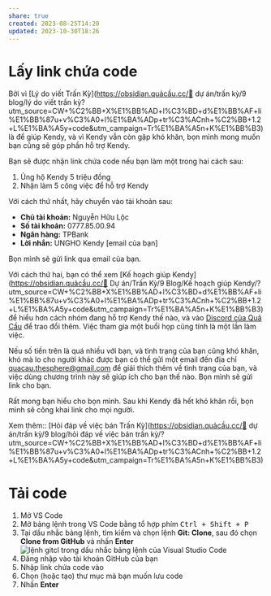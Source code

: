 ```yaml
---
share: true
created: 2023-08-25T14:20
updated: 2023-10-30T18:26
---
```

# Lấy link chứa code
Bởi vì [Lý do viết Trấn Kỳ](https://obsidian.quảcầu.cc/📐 dự án/trấn kỳ/9 blog/lý do viết trấn kỳ?utm_source=CW+%C2%BB+X%E1%BB%AD+l%C3%BD+d%E1%BB%AF+li%E1%BB%87u+v%C3%A0+l%E1%BA%ADp+tr%C3%ACnh+%C2%BB+1.2+L%E1%BA%A5y+code&utm_campaign=Tr%E1%BA%A5n+K%E1%BB%B3) là để giúp Kendy, và vì Kendy vẫn còn gặp khó khăn, bọn mình mong muốn bạn cũng sẽ góp phần hỗ trợ Kendy.

Bạn sẽ được nhận link chứa code nếu bạn làm một trong hai cách sau:

1. Ủng hộ Kendy 5 triệu đồng
2. Nhận làm 5 công việc để hỗ trợ Kendy

Với cách thứ nhất, hãy chuyển vào tài khoản sau:

- **Chủ tài khoản:** Nguyễn Hữu Lộc
- **Số tài khoản:** 0777.85.00.94
- **Ngân hàng:** TPBank
- **Lời nhắn:** UNGHO Kendy [email của bạn]

Bọn mình sẽ gửi link qua email của bạn.

Với cách thứ hai, bạn có thể xem [Kế hoạch giúp Kendy](https://obsidian.quảcầu.cc/📐 Dự án/Trấn Kỳ/9 Blog/Kế hoạch giúp Kendy/?utm_source=CW+%C2%BB+X%E1%BB%AD+l%C3%BD+d%E1%BB%AF+li%E1%BB%87u+v%C3%A0+l%E1%BA%ADp+tr%C3%ACnh+%C2%BB+1.2+L%E1%BA%A5y+code&utm_campaign=Tr%E1%BA%A5n+K%E1%BB%B3) để hiểu hơn cách nhóm đang hỗ trợ Kendy thế nào, và vào [Discord của Quả Cầu](https://discord.com/channels/898550123007709204/1163106307495170108/1163146573438521505) để trao đổi thêm. Việc tham gia một buổi họp cũng tính là một lần làm việc.

Nếu số tiền trên là quá nhiều với bạn, và tình trạng của bạn cũng khó khăn, khó mà lo cho người khác được bạn có thể gửi một email đến địa chỉ [quacau.thesphere@gmail.com](mailto:quacau.thesphere@gmail.com) để giải thích thêm về tình trạng của bạn, và việc dùng chương trình này sẽ giúp ích cho bạn thế nào. Bọn mình sẽ gửi link cho bạn.

Rất mong bạn hiểu cho bọn mình. Sau khi Kendy đã hết khó khăn rồi, bọn mình sẽ công khai link cho mọi người.

Xem thêm:: [Hỏi đáp về việc bán Trấn Kỳ](https://obsidian.quảcầu.cc/📐 dự án/trấn kỳ/9 blog/hỏi đáp về việc bán trấn kỳ/?utm_source=CW+%C2%BB+X%E1%BB%AD+l%C3%BD+d%E1%BB%AF+li%E1%BB%87u+v%C3%A0+l%E1%BA%ADp+tr%C3%ACnh+%C2%BB+1.2+L%E1%BA%A5y+code&utm_campaign=Tr%E1%BA%A5n+K%E1%BB%B3)

# Tải code
1. Mở VS Code
2. Mở bảng lệnh trong VS Code bằng tổ hợp phím <kbd>Ctrl + Shift + P</kbd>
3. Tại dấu nhắc bảng lệnh, tìm kiếm và chọn lệnh **Git: Clone**, sau đó chọn **Clone from GitHub** và nhấn **Enter**
     ![lệnh gitcl trong dấu nhắc bảng lệnh của Visual Studio Code](https://learn.microsoft.com/en-us/azure/developer/javascript/media/how-to-clone-github-repo/visual-studio-code-git-clone.png)
4. Đăng nhập vào tài khoản GitHub của bạn
5. Nhập link chứa code vào
6. Chọn (hoặc tạo) thư mục mà bạn muốn lưu code    
7. Nhấn **Enter**

